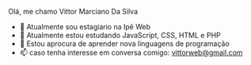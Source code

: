 Olá, me chamo Vittor Marciano Da Silva


- 🔭 Atualmente sou estagiario na Ipê Web
- 🌱 Atualmente estou estudando JavaScript, CSS, HTML e PHP
- 🤔 Estou aprocura de aprender nova linguagens de programação 
- 📫 caso tenha interesse em conversa comigo: vittorweb@gmail.com

